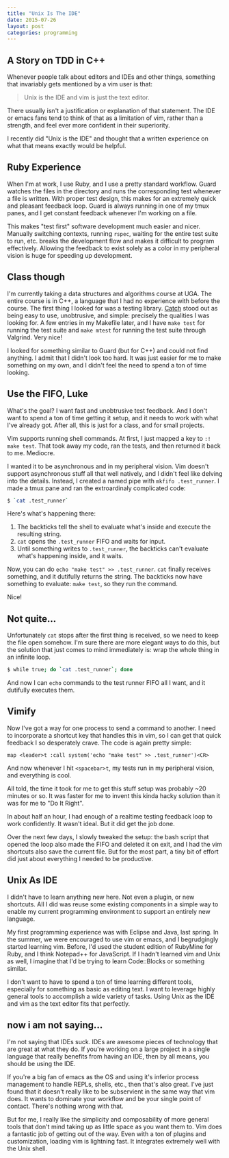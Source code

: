 ```yaml
---
title: "Unix Is The IDE"
date: 2015-07-26
layout: post
categories: programming
---
```


## A Story on TDD in C++

Whenever people talk about editors and IDEs and other things,
something that invariably gets mentioned by a vim user is that:

> Unix is the IDE and vim is just the text editor.

There usually isn't a justification or explanation of that statement.
The IDE or emacs fans tend to think of that as a limitation of vim, rather than a strength, and feel ever more confident in their superiority.

I recently did "Unix is the IDE" and thought that a written experience on what that means exactly would be helpful.

## Ruby Experience

When I'm at work, I use Ruby, and I use a pretty standard workflow.
Guard watches the files in the directory and runs the corresponding test whenever a file is written.
With proper test design, this makes for an extremely quick and pleasant feedback loop.
Guard is always running in one of my tmux panes, and I get constant feedback whenever I'm working on a file.

This makes "test first" software development much easier and nicer.
Manually switching contexts, running `rspec`, waiting for the entire test suite to run, etc. breaks the development flow and makes it difficult to program effectively.
Allowing the feedback to exist solely as a color in my peripheral vision is huge for speeding up development.

## Class though

I'm currently taking a data structures and algorithms course at UGA.
The entire course is in C++, a language that I had no experience with before the course.
The first thing I looked for was a testing library.
[Catch](https://github.com/philsquared/Catch) stood out as being easy to use, unobtrusive, and simple: precisely the qualities I was looking for.
A few entries in my Makefile later, and I have `make test` for running the test suite and `make mtest` for running the test suite through Valgrind.
Very nice!

I looked for something similar to Guard (but for C++) and could not find anything.
I admit that I didn't look too hard.
It was just easier for me to make something on my own, and I didn't feel the need to spend a ton of time looking.

## Use the FIFO, Luke

What's the goal?
I want fast and unobtrusive test feedback.
And I don't want to spend a ton of time getting it setup, and it needs to work with what I've already got.
After all, this is just for a class, and for small projects.

Vim supports running shell commands.
At first, I just mapped a key to `:! make test`.
That took away my code, ran the tests, and then returned it back to me.
Mediocre.

I wanted it to be asynchronous and in my peripheral vision.
Vim doesn't support asynchronous stuff all that well natively, and I didn't feel like delving into the details.
Instead, I created a named pipe with `mkfifo .test_runner`.
I made a tmux pane and ran the extroardinaly complicated code:

```bash
$ `cat .test_runner`
```

Here's what's happening there:

1. The backticks tell the shell to evaluate what's inside and execute the resulting string.
2. `cat` opens the `.test_runner` FIFO and waits for input.
3. Until something writes to `.test_runner`, the backticks can't evaluate what's happening inside, and it waits.

Now, you can do `echo "make test" >> .test_runner`.
`cat` finally receives something, and it dutifully returns the string.
The backticks now have something to evaluate: `make test`, so they run the command.

Nice!

## Not quite...

Unfortunately `cat` stops after the first thing is received, so we need to keep the file open somehow.
I'm sure there are more elegant ways to do this, but the solution that just comes to mind immediately is:
wrap the whole thing in an infinite loop.

```bash
$ while true; do `cat .test_runner`; done
```

And now I can `echo` commands to the test runner FIFO all I want, and it dutifully executes them.

## Vimify

Now I've got a way for one process to send a command to another.
I need to incorporate a shortcut key that handles this in vim, so I can get that quick feedback I so desperately crave.
The code is again pretty simple:

```
map <leader>t :call system('echo "make test" >> .test_runner')<CR>
```

And now whenever I hit `<spacebar>t`, my tests run in my peripheral vision, and everything is cool.

All told, the time it took for me to get this stuff setup was probably ~20 minutes or so.
It was faster for me to invent this kinda hacky solution than it was for me to "Do It Right".

In about half an hour, I had enough of a realtime testing feedback loop to work confidently.
It wasn't ideal.
But it did get the job done.

Over the next few days, I slowly tweaked the setup:
the bash script that opened the loop also made the FIFO and deleted it on exit,
and I had the vim shortcuts also save the current file.
But for the most part, a tiny bit of effort did just about everything I needed to be productive.

## Unix As IDE

I didn't have to learn anything new here.
Not even a plugin, or new shortcuts.
All I did was reuse some existing components in a simple way to enable my current programming environment to support an entirely new language.

My first programming experience was with Eclipse and Java, last spring.
In the summer, we were encouraged to use vim or emacs, and I begrudgingly started learning vim. 
Before, I'd used the student edition of RubyMine for Ruby, and I think Notepad++ for JavaScript.
If I hadn't learned vim and Unix as well, I imagine that I'd be trying to learn Code::Blocks or something similar.

I don't want to have to spend a ton of time learning different tools, especially for something as basic as editing text.
I want to leverage highly general tools to accomplish a wide variety of tasks.
Using Unix as the IDE and vim as the text editor fits that perfectly.

## now i am not saying...

I'm not saying that IDEs suck.
IDEs are awesome pieces of technology that are great at what they do.
If you're working on a large project in a single language that really benefits from having an IDE,
then by all means, you should be using the IDE.

If you're a big fan of emacs as the OS and using it's inferior process management to handle REPLs, shells, etc., then that's also great.
I've just found that it doesn't really like to be subservient in the same way that vim does.
It wants to dominate your workflow and be your single point of contact.
There's nothing wrong with that.

But for me, I really like the simplicity and composability of more general tools that don't mind taking up as little space as you want them to.
Vim does a fantastic job of getting out of the way.
Even with a ton of plugins and customization, loading vim is lightning fast.
It integrates extremely well with the Unix shell.
